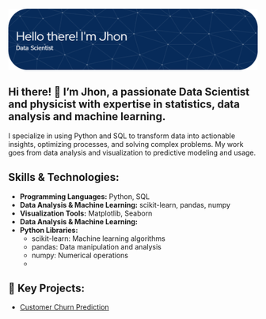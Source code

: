 ![Header](./github-header-image.png)

## Hi there! 👋 I’m Jhon, a passionate Data Scientist and physicist with expertise in statistics, data analysis and machine learning.

I specialize in using Python and SQL to transform data into actionable insights, optimizing processes, and solving complex problems. My work goes from data analysis and visualization to predictive modeling and usage.

##  Skills & Technologies:
- **Programming Languages:** Python, SQL
- **Data Analysis & Machine Learning:** scikit-learn, pandas, numpy
- **Visualization Tools:** Matplotlib, Seaborn
- **Data Analysis & Machine Learning:**
- **Python Libraries:**
  - scikit-learn: Machine learning algorithms
  - pandas: Data manipulation and analysis
  - numpy: Numerical operations
  - 
## 🌟 Key Projects:
- [Customer Churn Prediction](https://github.com/Yodaime22/Customer_churn_prediction.git)




<!--
**Yodaime22/Yodaime22** is a ✨ _special_ ✨ repository because its `README.md` (this file) appears on your GitHub profile.

Here are some ideas to get you started:

- 🔭 I’m currently working on ...
- 🌱 I’m currently learning ...
- 👯 I’m looking to collaborate on ...
- 🤔 I’m looking for help with ...
- 💬 Ask me about ...
- 📫 How to reach me: ...
- 😄 Pronouns: ...
- ⚡ Fun fact: ...
-->
